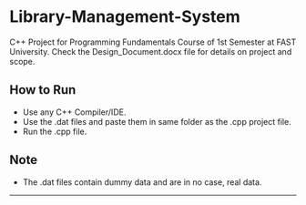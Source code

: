 # Library-Management-System
C++ Project for Programming Fundamentals Course of 1st Semester at FAST University.
Check the Design_Document.docx file for details on project and scope.  
## How to Run
* Use any C++ Compiler/IDE.  
* Use the .dat files and paste them in same folder as the .cpp project file.  
* Run the .cpp file.  
## Note
* The .dat files contain dummy data and are in no case, real data.  
---
